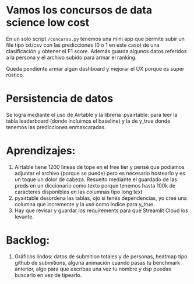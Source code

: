 # Vamos los concursos de data science low cost

En un solo script `/concurso.py` tenemos una mini app que permite subir un file tipo txt/csv con las predicciones (0 o 1 en este caso) de una clasificación y obtener el F1 score.
Además guarda algunos datos referidos a la persona y el archivo subido para armar el ranking.

Queda pendiente armar algún dashboard y mejorar el UX porque es super rústico.

# Persistencia de datos

Se logra mediante el uso de Airtable y la librería :pyairtable: para leer la tabla leaderboard (donde incluimos el baseline) y la de y_true donde tenemos las predicciones enmascaradas.

# Aprendizajes:

1. Airtable tiene 1200 líneas de tope en el free tier y pensé que podíamos adjuntar el archivo (porque se puede) pero es necesario hostearlo y es un toque un dolor de cabeza. Resuelto mediante el guardado de las preds en un diccionario como texto porque tenemos hasta 100k de caracteres disponibles en las columnas tipo long text
2. pyairtable desordena las tablas, ojo si tenés dependencias, yo creé una columna que incremente y la usé como indice para y_true.
3. Hay que revisar y guardar los requirements para que Streamlit Cloud los levante.

# Backlog:

1. Gráficos lindos: datos de submition totales y de personas, heatmap tipo github de submitions, alguna animación cuando pasas tu benchmark anterior, algo para que escribas una vez tu nombre y dsp puedas buscarlo en vez de tipearlo.